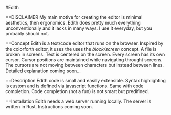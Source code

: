 #Edith  

==DISCLAIMER
My main motive for creating the editor is minimal aesthetics, then ergonomics. 
Edith does pretty much everything unconventionally and it lacks in many ways. I use it everyday, but you probably should not.

==Concept
Edith is a text/code editor that runs on the browser. Inspired by the colorforth editor, it uses the uses the *block/screen* concept. A file is broken in screens. Text is centered on the screen. Every screen has its own cursor. Cursor positions are maintained while navigating throught screens. The cursors are not moving between characters but instead between lines. Detailed explanation coming soon...

==Description
Edith code is small and easilly extensible. Syntax highlighting is custom and is defined via javascript functions. Same with code completion. Code completion (not a fun) is not smart but predifined. 

==Installation 
Edith needs a web server running locally. The server is written in Rust. Instructions coming soon.

